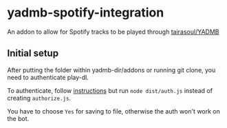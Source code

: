 # yadmb-spotify-integration

An addon to allow for Spotify tracks to be played through [tairasoul/YADMB](https://github.com/tairasoul/YADMB)

## Initial setup

After putting the folder within yadmb-dir/addons or running git clone, you need to authenticate play-dl.

To authenticate, follow [instructions](https://github.com/play-dl/play-dl/tree/main/instructions#spotify) but run `node dist/auth.js` instead of creating `authorize.js`.

You have to choose `Yes` for saving to file, otherwise the auth won't work on the bot.
